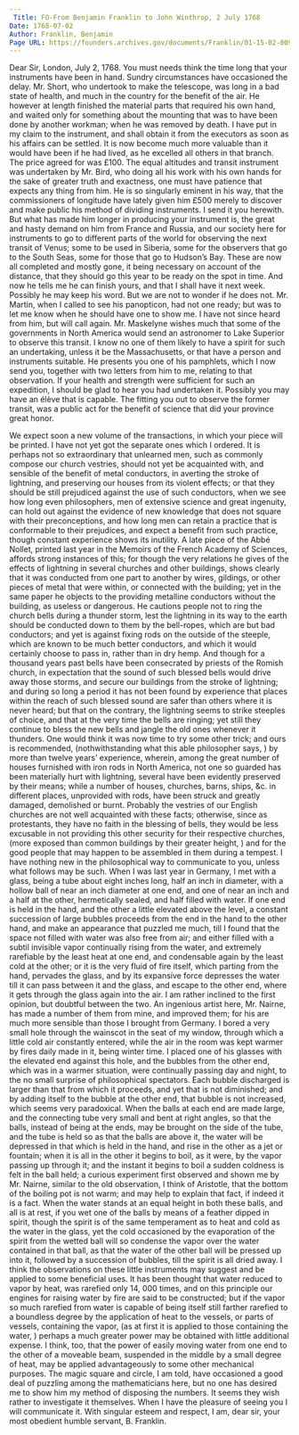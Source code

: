 ```yaml
---
 Title: FO-From Benjamin Franklin to John Winthrop, 2 July 1768
Date: 1768-07-02
Author: Franklin, Benjamin
Page URL: https://founders.archives.gov/documents/Franklin/01-15-02-0091
---
```


Dear Sir,
London, July 2, 1768.
You must needs think the time long that your instruments have been in hand. Sundry circumstances have occasioned the delay. Mr. Short,  who undertook to make the telescope, was long in a bad state of health, and much in the country for the benefit of the air. He however at length finished the material parts that required his own hand, and waited only for something about the mounting that was to have been done by another workman; when he was removed by death. I have put in my claim to the instrument, and shall obtain it from the executors as soon as his affairs can be settled. It is now become much more valuable than it would have been if he had lived, as he excelled all others in that branch. The price agreed for was £100.
The equal altitudes and transit instrument was undertaken by Mr. Bird, who doing all his work with his own hands for the sake of greater truth and exactness, one must have patience that expects any thing from him. He is so singularly eminent in his way, that the commissioners of longitude have lately given him £500 merely to discover and make public his method of dividing instruments. I send it you herewith. But what has made him longer in producing your instrument is, the great and hasty demand on him from France and Russia, and our society here for instruments to go to different parts of the world for observing the next transit of Venus; some to be used in Siberia, some for the observers that go to the South Seas, some for those that go to Hudson’s Bay. These are now all completed and mostly gone, it being necessary on account of the distance, that they should go this year to be ready on the spot in time. And now he tells me he can finish yours, and that I shall have it next week. Possibly he may keep his word. But we are not to wonder if he does not.
Mr. Martin, when I called to see his panopticon, had not one ready; but was to let me know when he should have one to show me. I have not since heard from him, but will call again.
Mr. Maskelyne wishes much that some of the governments in North America would send an astronomer to Lake Superior to observe this transit. I know no one of them likely to have a spirit for such an undertaking, unless it be the Massachusetts, or that have a person and instruments suitable. He presents you one of his pamphlets, which I now send you, together with two letters from him to me, relating to that observation. If your health and strength were sufficient for such an expedition, I should be glad to hear you had undertaken it. Possibly you may have an élève that is capable. The fitting you out to observe the former transit, was a public act for the benefit of science that did your province great honor.

We expect soon a new volume of the transactions, in which your piece will be printed. I have not yet got the separate ones which I ordered.
It is perhaps not so extraordinary that unlearned men, such as commonly compose our church vestries, should not yet be acquainted with, and sensible of the benefit of metal conductors, in averting the stroke of lightning, and preserving our houses from its violent effects; or that they should be still prejudiced against the use of such conductors, when we see how long even philosophers, men of extensive science and great ingenuity, can hold out against the evidence of new knowledge that does not square with their preconceptions, and how long men can retain a practice that is conformable to their prejudices, and expect a benefit from such practice, though constant experience shows its inutility. A late piece of the Abbé Nollet, printed last year in the Memoirs of the French Academy of Sciences,  affords strong instances of this; for though the very relations he gives of the effects of lightning in several churches and other buildings, shows clearly that it was conducted from one part to another by wires, gildings, or other pieces of metal that were within, or connected with the building; yet in the same paper he objects to the providing metalline conductors without the building, as useless or dangerous. He cautions people not to ring the church bells during a thunder storm, lest the lightning in its way to the earth should be conducted down to them by the bell-ropes,  which are but bad conductors; and yet is against fixing rods on the outside of the steeple, which are known to be much better conductors, and which it would certainly choose to pass in, rather than in dry hemp. And though for a thousand years past bells have been consecrated by priests of the Romish church,  in expectation that the sound of such blessed bells would drive away those storms, and secure our buildings from the stroke of lightning; and during so long a period it has not been found by experience that places within the reach of such blessed sound are safer than others where it is never heard; but that on the contrary, the lightning seems to strike steeples of choice, and that at the very time the bells are ringing; yet still they continue to bless the new bells and jangle the old ones whenever it thunders. One would think it was now time to try some other trick; and ours is recommended, (nothwithstanding what this able philosopher says, ) by more than twelve years’ experience, wherein, among the great number of houses furnished with iron rods in North America, not one so guarded has been materially hurt with lightning, several have been evidently preserved by their means; while a number of houses, churches, barns, ships, &c. in different places, unprovided with rods, have been struck and greatly damaged, demolished or burnt. Probably the vestries of our English churches are not well acquainted with these facts; otherwise, since as protestants, they have no faith in the blessing of bells, they would be less excusable in not providing this other security for their respective churches, (more exposed than common buildings by their greater height, ) and for the good people that may happen to be assembled in them during a tempest.
I have nothing new in the philosophical way to communicate to you, unless what follows may be such. When I was last year in Germany, I met with a glass, being a tube about eight inches long, half an inch in diameter, with a hollow ball of near an inch diameter at one end, and one of near an inch and a half at the other, hermetically sealed, and half filled with water. If one end is held in the hand, and the other a little elevated above the level, a constant succession of large bubbles proceeds from the end in the hand to the other hand, and make an appearance that puzzled me much, till I found that the space not filled with water was also free from air; and either filled with a subtil invisible vapor continually rising from the water, and extremely rarefiable by the least heat at one end, and condensable again by the least cold at the other; or it is the very fluid of fire itself, which parting from the hand, pervades the glass, and by its expansive force depresses the water till it can pass between it and the glass, and escape to the other end, where it gets through the glass again into the air. I am rather inclined to the first opinion, but doubtful between the two. An ingenious artist here, Mr. Nairne, has made a number of them from mine, and improved them; for his are much more sensible than those I brought from Germany. I bored a very small hole through the wainscot in the seat of my window, through which a little cold air constantly entered, while the air in the room was kept warmer by fires daily made in it, being winter time. I placed one of his glasses with the elevated end against this hole, and the bubbles from the other end, which was in a warmer situation, were continually passing day and night, to the no small surprise of philosophical spectators. Each bubble discharged is larger than that from which it proceeds, and yet that is not diminished; and by adding itself to the bubble at the other end, that bubble is not increased, which seems very paradoxical. When the balls at each end are made large, and the connecting tube very small and bent at right angles, so that the balls, instead of being at the ends, may be brought on the side of the tube, and the tube is held so as that the balls are above it, the water will be depressed in that which is held in the hand, and rise in the other as a jet or fountain; when it is all in the other it begins to boil, as it were, by the vapor passing up through it; and the instant it begins to boil a sudden coldness is felt in the ball held; a curious experiment first observed and shown me by Mr. Nairne, similar to the old observation, I think of Aristotle, that the bottom of the boiling pot is not warm; and may help to explain that fact, if indeed it is a fact. When the water stands at an equal height in both these balls, and all is at rest, if you wet one of the balls by means of a feather dipped in spirit, though the spirit is of the same temperament as to heat and cold as the water in the glass, yet the cold occasioned by the evaporation of the spirit from the wetted ball will so condense the vapor over the water contained in that ball, as that the water of the other ball will be pressed up into it, followed by a succession of bubbles, till the spirit is all dried away. I think the observations on these little instruments may suggest and be applied to some beneficial uses. It has been thought that water reduced to vapor by heat, was rarefied only 14, 000 times, and on this principle our engines for raising water by fire are said to be constructed; but if the vapor so much rarefied from water is capable of being itself still farther rarefied to a boundless degree by the application of heat to the vessels, or parts of vessels, containing the vapor, (as at first it is applied to those containing the water, ) perhaps a much greater power may be obtained with little additional expense. I think, too, that the power of easily moving water from one end to the other of a moveable beam, suspended in the middle by a small degree of heat, may be applied advantageously to some other mechanical purposes.
The magic square and circle, I am told, have occasioned a good deal of puzzling among the mathematicians here, but no one has desired me to show him my method of disposing the numbers. It seems they wish rather to investigate it themselves. When I have the pleasure of seeing you I will communicate it. With singular esteem and respect, I am, dear sir, your most obedient humble servant,
B. Franklin.

